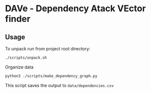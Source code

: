 # DAVe - Dependency Atack VEctor finder

## Usage

To unpack run from project root directory:

```bash
./scripts/unpack.sh
```

Organize data

```bash
python3 ./scripts/make_dependency_graph.py
```

This script saves the output to `data/dependencies.csv`
